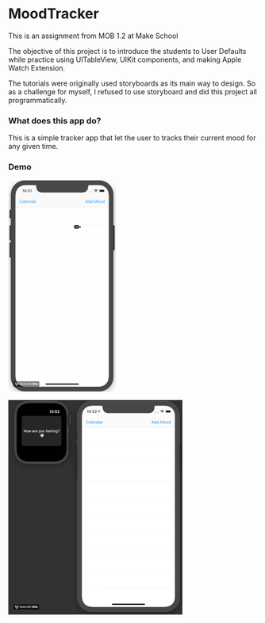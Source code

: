 # MoodTracker

This is an assignment from MOB 1.2 at Make School

The objective of this project is to introduce the students to User Defaults while practice using UITableView, UIKit components, and making Apple Watch Extension.

The tutorials were originally used storyboards as its main way to design. So as a challenge for myself, I refused to use storyboard and did this project all programmatically.

### What does this app do? 

This is a simple tracker app that let the user to tracks their current mood for any given time.

### Demo

![alt text](https://github.com/Mintri1199/MoodTracker/blob/master/DemoGifs/Demo1.gif)

![alt text](https://github.com/Mintri1199/MoodTracker/blob/master/DemoGifs/Demo2.gif)
